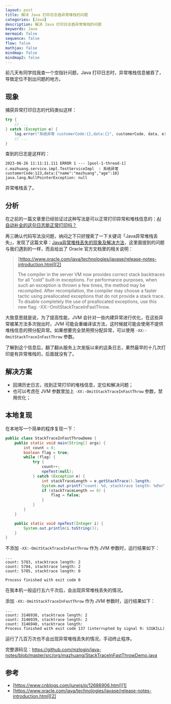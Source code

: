 ```yaml
---
layout: post
title: 解决 Java 打印日志吞异常堆栈的问题
categories: [Java]
description: 解决 Java 打印日志吞异常堆栈的问题
keywords: Java
mermaid: false
sequence: false
flow: false
mathjax: false
mindmap: false
mindmap2: false
---
```


前几天有同学找我查一个空指针问题，Java 打印日志时，异常堆栈信息被吞了，导致定位不到出问题的地方。

## 现象

捕获异常打印日志的代码类似这样：

```java
try {
    // ...
} catch (Exception e) {
    log.error("系统异常 customerCode:{},data:{}", customerCode, data, e);
    // ...
}
```

查到的日志是这样的：

```text
2023-06-26 11:11:11.111 ERROR 1 --- [pool-1-thread-1] c.mazhuang.service.impl.TestServiceImpl  : 系统异常 customerCode:123,data:{"name":"mazhuang","age":18}
java.lang.NullPointerException: null
```

异常堆栈丢了。

## 分析

在之前的一篇文章里已经验证过这种写法是可以正常打印异常和堆栈信息的：[AI 自动补全的这句日志能正常打印吗？](https://jaycee-zhu.github.io/2023/05/10/can-this-log-print-work/)

再三确认代码写法没问题，纳闷之下只好搜索了一下关键词「Java异常堆栈丢失」，发现了这篇文章：[Java异常堆栈丢失的现象及解决方法][1]，这里面提到的问题与我们遇到的一样，而且给出了 Oracle 官方文档里的相关说明：

> [https://www.oracle.com/java/technologies/javase/release-notes-introduction.html][2]
>
> The compiler in the server VM now provides correct stack backtraces for all "cold" built-in exceptions. For performance purposes, when such an exception is thrown a few times, the method may be recompiled. After recompilation, the compiler may choose a faster tactic using preallocated exceptions that do not provide a stack trace. To disable completely the use of preallocated exceptions, use this new flag: -XX:-OmitStackTraceInFastThrow.

大致意思就是说，为了提高性能，JVM 会针对一些内建异常进行优化，在这些异常被某方法多次抛出时，JVM 可能会重编译该方法，这时候就可能会使用不提供堆栈信息的预分配异常。如果想要完全禁用预分配异常，可以使用 `-XX:-OmitStackTraceInFastThrow` 参数。

了解到这个信息后，翻了翻从服务上次发版以来的这条日志，果然最早的十几次打印是有异常堆栈的，后面就没有了。

## 解决方案

- 回溯历史日志，找到正常打印的堆栈信息，定位和解决问题；
- 也可以考虑在 JVM 参数里加上 `-XX:-OmitStackTraceInFastThrow` 参数，禁用优化；

## 本地复现

在本地写一个简单的程序复现一下：

```java
public class StackTraceInFastThrowDemo {
    public static void main(String[] args) {
        int count = 0;
        boolean flag = true;
        while (flag) {
            try {
                count++;
                npeTest(null);
            } catch (Exception e) {
                int stackTraceLength = e.getStackTrace().length;
                System.out.printf("count: %d, stacktrace length: %d%n", count, stackTraceLength);
                if (stackTraceLength == 0) {
                    flag = false;
                }
            }
        }
    }

    public static void npeTest(Integer i) {
        System.out.println(i.toString());
    }
}
```

不添加 `-XX:-OmitStackTraceInFastThrow` 作为 JVM 参数时，运行结果如下：

```text
...
count: 5783, stacktrace length: 2
count: 5784, stacktrace length: 2
count: 5785, stacktrace length: 0

Process finished with exit code 0
```

在我本机一般运行五六千次后，会出现异常堆栈丢失的情况。

添加 `-XX:-OmitStackTraceInFastThrow` 作为 JVM 参数时，运行结果如下：

```text
...
count: 3146938, stacktrace length: 2
count: 3146939, stacktrace length: 2
count: 3146940, stacktrace length: 
Process finished with exit code 137 (interrupted by signal 9: SIGKILL)
```

运行了几百万次也不会出现异常堆栈丢失的情况，手动终止程序。

完整源码见：<https://github.com/mzlogin/java-notes/blob/master/src/org/mazhuang/StackTraceInFastThrowDemo.java>

## 参考

- [https://www.cnblogs.com/junejs/p/12686906.html][1]
- [https://www.oracle.com/java/technologies/javase/release-notes-introduction.html][2]

[1]: https://www.cnblogs.com/junejs/p/12686906.html
[2]: https://www.oracle.com/java/technologies/javase/release-notes-introduction.html
